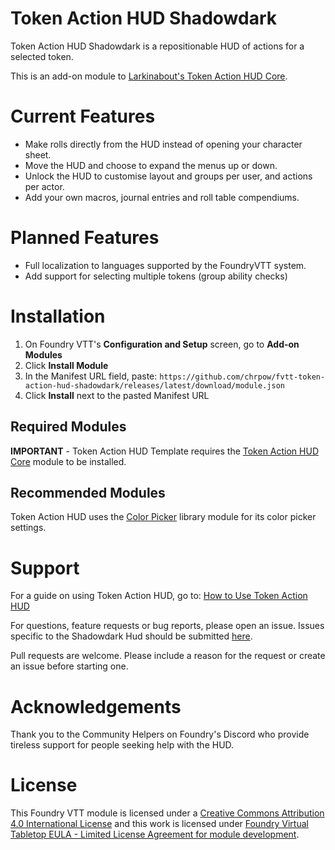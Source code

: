# Token Action HUD Shadowdark

Token Action HUD Shadowdark is a repositionable HUD of actions for a selected token.

This is an add-on module to [Larkinabout's Token Action HUD Core](https://github.com/Larkinabout/fvtt-token-action-hud-core/). 

# Current Features
- Make rolls directly from the HUD instead of opening your character sheet.
- Move the HUD and choose to expand the menus up or down.
- Unlock the HUD to customise layout and groups per user, and actions per actor.
- Add your own macros, journal entries and roll table compendiums.

# Planned Features
- Full localization to languages supported by the FoundryVTT system.
- Add support for selecting multiple tokens (group ability checks)

# Installation

1. On Foundry VTT's **Configuration and Setup** screen, go to **Add-on Modules**
2. Click **Install Module**
3. In the Manifest URL field, paste: `https://github.com/chrpow/fvtt-token-action-hud-shadowdark/releases/latest/download/module.json`
4. Click **Install** next to the pasted Manifest URL

## Required Modules

**IMPORTANT** - Token Action HUD Template requires the [Token Action HUD Core](https://foundryvtt.com/packages/token-action-hud-core) module to be installed.

## Recommended Modules
Token Action HUD uses the [Color Picker](https://foundryvtt.com/packages/color-picker) library module for its color picker settings.

# Support

For a guide on using Token Action HUD, go to: [How to Use Token Action HUD](https://github.com/Larkinabout/fvtt-token-action-hud-core/wiki/How-to-Use-Token-Action-HUD)

For questions, feature requests or bug reports, please open an issue.
Issues specific to the Shadowdark Hud should be submitted [here](https://github.com/chrpow/fvtt-token-action-hud-shadowdark/issues).

Pull requests are welcome. Please include a reason for the request or create an issue before starting one.

# Acknowledgements

Thank you to the Community Helpers on Foundry's Discord who provide tireless support for people seeking help with the HUD.

# License

This Foundry VTT module is licensed under a [Creative Commons Attribution 4.0 International License](https://creativecommons.org/licenses/by/4.0/) and this work is licensed under [Foundry Virtual Tabletop EULA - Limited License Agreement for module development](https://foundryvtt.com/article/license/).
